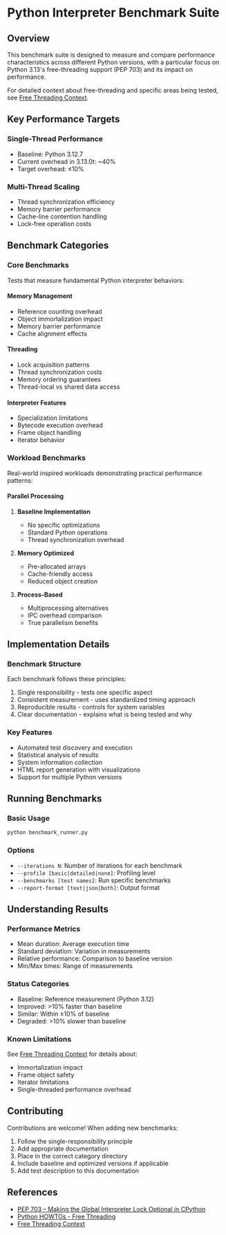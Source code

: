 # Python Interpreter Benchmark Suite

## Overview
This benchmark suite is designed to measure and compare performance characteristics across different Python versions, with a particular focus on Python 3.13's free-threading support (PEP 703) and its impact on performance.

For detailed context about free-threading and specific areas being tested, see [Free Threading Context](free_threading_context.md).

## Key Performance Targets

### Single-Thread Performance
- Baseline: Python 3.12.7
- Current overhead in 3.13.0t: ~40%
- Target overhead: ≤10%

### Multi-Thread Scaling
- Thread synchronization efficiency
- Memory barrier performance
- Cache-line contention handling
- Lock-free operation costs

## Benchmark Categories

### Core Benchmarks
Tests that measure fundamental Python interpreter behaviors:

#### Memory Management
- Reference counting overhead
- Object immortalization impact
- Memory barrier performance
- Cache alignment effects

#### Threading
- Lock acquisition patterns
- Thread synchronization costs
- Memory ordering guarantees
- Thread-local vs shared data access

#### Interpreter Features
- Specialization limitations
- Bytecode execution overhead
- Frame object handling
- Iterator behavior

### Workload Benchmarks
Real-world inspired workloads demonstrating practical performance patterns:

#### Parallel Processing
1. **Baseline Implementation**
   - No specific optimizations
   - Standard Python operations
   - Thread synchronization overhead

2. **Memory Optimized**
   - Pre-allocated arrays
   - Cache-friendly access
   - Reduced object creation

3. **Process-Based**
   - Multiprocessing alternatives
   - IPC overhead comparison
   - True parallelism benefits

## Implementation Details

### Benchmark Structure
Each benchmark follows these principles:
1. Single responsibility - tests one specific aspect
2. Consistent measurement - uses standardized timing approach
3. Reproducible results - controls for system variables
4. Clear documentation - explains what is being tested and why

### Key Features
- Automated test discovery and execution
- Statistical analysis of results
- System information collection
- HTML report generation with visualizations
- Support for multiple Python versions

## Running Benchmarks

### Basic Usage
```bash
python benchmark_runner.py
```

### Options
- `--iterations N`: Number of iterations for each benchmark
- `--profile [basic|detailed|none]`: Profiling level
- `--benchmarks [test names]`: Run specific benchmarks
- `--report-format [text|json|both]`: Output format

## Understanding Results

### Performance Metrics
- Mean duration: Average execution time
- Standard deviation: Variation in measurements
- Relative performance: Comparison to baseline version
- Min/Max times: Range of measurements

### Status Categories
- Baseline: Reference measurement (Python 3.12)
- Improved: >10% faster than baseline
- Similar: Within ±10% of baseline
- Degraded: >10% slower than baseline

### Known Limitations
See [Free Threading Context](free_threading_context.md#known-limitations) for details about:
- Immortalization impact
- Frame object safety
- Iterator limitations
- Single-threaded performance overhead

## Contributing
Contributions are welcome! When adding new benchmarks:
1. Follow the single-responsibility principle
2. Add appropriate documentation
3. Place in the correct category directory
4. Include baseline and optimized versions if applicable
5. Add test description to this documentation

## References
- [PEP 703 – Making the Global Interpreter Lock Optional in CPython](https://peps.python.org/pep-0703/)
- [Python HOWTOs - Free Threading](https://docs.python.org/3/howto/free-threading-python.html)
- [Free Threading Context](free_threading_context.md)